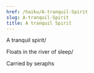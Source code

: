```yaml
---
href: /haiku/A-tranquil-Spirit
slug: A-tranquil-Spirit
title: A tranquil Spirit
---
```


A tranquil spirit/

Floats in the river of sleep/

Carried by seraphs
